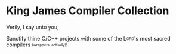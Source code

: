 # King James Compiler Collection


Verily, I say unto you,

Sanctify thine C/C++ projects with some of the L<sub><sup>ORD</sup></sub>'s most sacred compilers <sub><sup>(wrappers, actually)</sup></sub>!